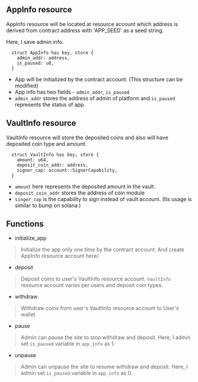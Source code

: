 ## AppInfo resource
AppInfo resource will be located at resource account which address is derived from contract address with 'APP_SEED' as a seed string.

Here, I save admin info.
```
  struct AppInfo has key, store {
    admin_addr: address,
    is_paused: u8,
  }
```

- App will be initialized by the contract account. (This structure can be modified)
- App info has two fields - `admin_addr`, `is_paused`
- `admin_addr` stores the address of admin of platform and `is_paused` represents the status of app.

## VaultInfo resource
VaultInfo resource will store the deposited coins and also will have deposited coin type and amount.

```
  struct VaultInfo has key, store {
    amount: u64,
    deposit_coin_addr: address,
    signer_cap: account::SignerCapability,
  }
```
- `amount` here represents the deposited amount in the vault.
- `deposit_coin_addr` stores the address of coin module
- `singer_cap` is the capability to sign instead of vault account.
  (Its usage is similar to bump on solana
  )

## Functions
- initialize_app
> Initialize the app only one time by the contract account.
And create AppInfo resource account here/.
- deposit
> Deposit coins to user's VaultInfo resource account.
`VaultInfo` resource account varies per users and deposit coin types.
- withdraw
> Withdraw coins from user's VaultInfo resource account to User's wallet
- pause
> Admin can pause the site to stop withdraw and deposit.
Here, I admin set `is_paused` variable in `app_info` as 1.
- unpause
> Admin can unpause the site to resume withdraw and deposit.
Here, I admin set `is_paused` variable in `app_info` as 0.